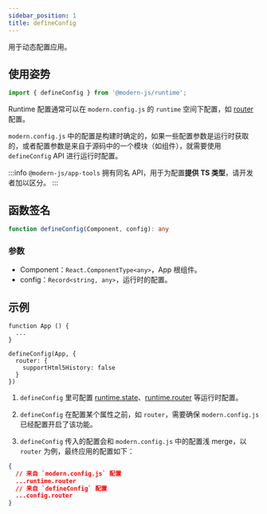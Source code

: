 ```yaml
---
sidebar_position: 1
title: defineConfig
---
```


用于动态配置应用。

## 使用姿势

```ts
import { defineConfig } from '@modern-js/runtime';
```

Runtime 配置通常可以在 `modern.config.js` 的 `runtime` 空间下配置，如 [router](/docs/configure/app/runtime/router) 配置。

`modern.config.js` 中的配置是构建时确定的，如果一些配置参数是运行时获取的，或者配置参数是来自于源码中的一个模块（如组件），就需要使用 `defineConfig` API 进行运行时配置。

:::info
`@modern-js/app-tools` 拥有同名 API，用于为配置**提供 TS 类型**，请开发者加以区分。
:::

## 函数签名

```ts
function defineConfig(Component, config): any
```

### 参数

- Component：`React.ComponentType<any>`，App 根组件。
- config：`Record<string, any>`，运行时的配置。

## 示例

```tsx
function App () {
  ...
}

defineConfig(App, {
  router: {
    supportHtml5History: false
  }
})
```


1. `defineConfig` 里可配置 [runtime.state](/docs/configure/app/runtime/state)、[runtime.router](/docs/configure/app/runtime/router) 等运行时配置。

2. `defineConfig` 在配置某个属性之前，如 `router`，需要确保 `modern.config.js` 已经配置开启了该功能。

3. `defineConfig` 传入的配置会和 `modern.config.js` 中的配置浅 merge，以 `router` 为例，最终应用的配置如下：

```json
{
  // 来自 `modern.config.js` 配置
  ...runtime.router
  // 来自 `defineConfig` 配置
  ...config.router
}
```
